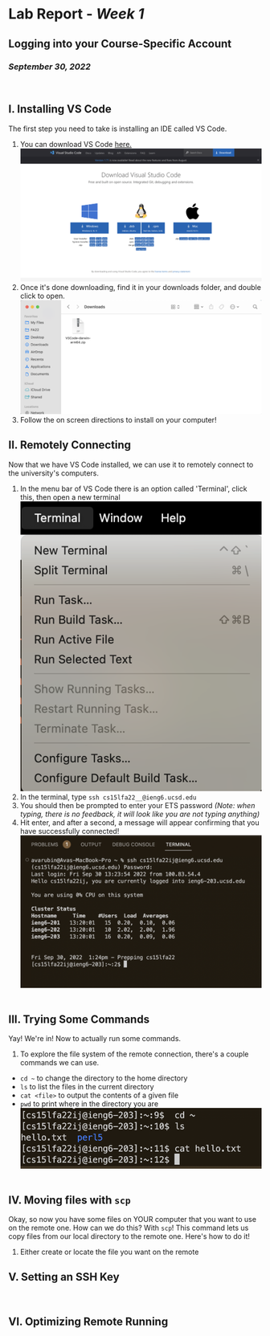 # Lab Report - *Week 1*
## Logging into your Course-Specific Account 
### *September 30, 2022*
&nbsp;

## **I. Installing VS Code**
The first step you need to take is installing an IDE called VS Code. 
1. You can download VS Code [here.](https://code.visualstudio.com/download)
![Image](VSCodeDownload.png)
2. Once it's done downloading, find it in your downloads folder, and double click to open.
![Image](VSCodePackage.png)
3. Follow the on screen directions to install on your computer!
&nbsp;

## **II. Remotely Connecting**
Now that we have VS Code installed, we can use it to remotely connect to the university's computers.
1. In the menu bar of VS Code there is an option called 'Terminal', click this, then open a new terminal
![Image](TerminalWindow.png)
2. In the terminal, type `ssh cs15lfa22__@ieng6.ucsd.edu`
3. You should then be prompted to enter your ETS password *(Note: when typing, there is no feedback, it will look like you are not typing anything)*
4. Hit enter, and after a second, a message will appear confirming that you have successfully connected!
![Image](LoggingInSSH.png)
&nbsp;

## **III. Trying Some Commands**
Yay! We're in! Now to actually run some commands.
1. To explore the file system of the remote connection, there's a couple commands we can use.

+ `cd ~` to change the directory to the home directory
+ `ls` to list the files in the current directory
+ `cat <file>` to output the contents of a given file
+ `pwd` to print where in the directory you are
![Image](Commands.png)
&nbsp;

## **IV. Moving files with `scp`**
Okay, so now you have some files on YOUR computer that you want to use on the remote one. How can we do this? With `scp`! This command lets us copy files from our local directory to the remote one. Here's how to do it!
1. Either create or locate the file you want on the remote 
&nbsp;

## **V. Setting an SSH Key**

&nbsp;

## **VI. Optimizing Remote Running**

&nbsp;
